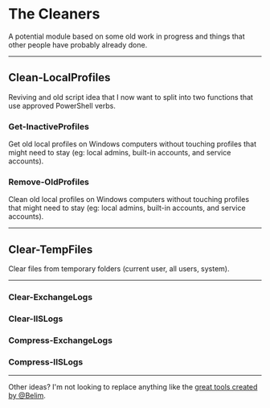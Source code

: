 # The Cleaners

A potential module based on some old work in progress and things that other people have probably already done.

---

## Clean-LocalProfiles

Reviving and old script idea that I now want to split into two functions that use approved PowerShell verbs.

### Get-InactiveProfiles
Get old local profiles on Windows computers without touching profiles that might need to stay (eg: local admins, built-in accounts, and service accounts).

### Remove-OldProfiles

Clean old local profiles on Windows computers without touching profiles that might need to stay (eg: local admins, built-in accounts, and service accounts).

---

## Clear-TempFiles

Clear files from temporary folders (current user, all users, system).

---

### Clear-ExchangeLogs

### Clear-IISLogs

### Compress-ExchangeLogs

### Compress-IISLogs

---

Other ideas? I'm not looking to replace anything like the [great tools created by @Belim]([url](https://github.com/builtbybel)https://github.com/builtbybel).
